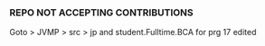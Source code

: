 ### REPO NOT ACCEPTING CONTRIBUTIONS
Goto > JVMP > src > jp and student.Fulltime.BCA for prg 17 edited
